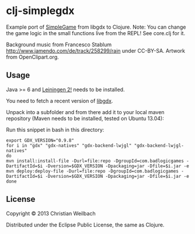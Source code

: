 # clj-simplegdx

Example port of [SimpleGame](https://code.google.com/p/libgdx/wiki/SimpleApp) from libgdx to Clojure. Note: You can change the game logic in the small functions live from the REPL! See core.clj for it.

Background music from Francesco Stablum http://www.jamendo.com/de/track/258299/rain under CC-BY-SA. Artwork from OpenClipart.org.

## Usage

Java >= 6 and [Leiningen 2!](http://leiningen.org/) needs to be installed.

You need to fetch a recent version of [libgdx](http://libgdx.badlogicgames.com/).

Unpack into a subfolder and from there add it to your local maven
repository (Maven needs to be installed, tested on Ubuntu 13.04):

Run this snippet in bash in this directory:

    export GDX_VERSION="0.9.8"
    for i in "gdx" "gdx-natives" "gdx-backend-lwjgl" "gdx-backend-lwjgl-natives"
    do
    mvn install:install-file -Durl=file:repo -DgroupId=com.badlogicgames -DartifactId=$i -Dversion=$GDX_VERSION -Dpackaging=jar -Dfile=$i.jar -e
    mvn deploy:deploy-file -Durl=file:repo -DgroupId=com.badlogicgames -DartifactId=$i -Dversion=$GDX_VERSION -Dpackaging=jar -Dfile=$i.jar -e
    done

## License

Copyright © 2013 Christian Weilbach

Distributed under the Eclipse Public License, the same as Clojure.
